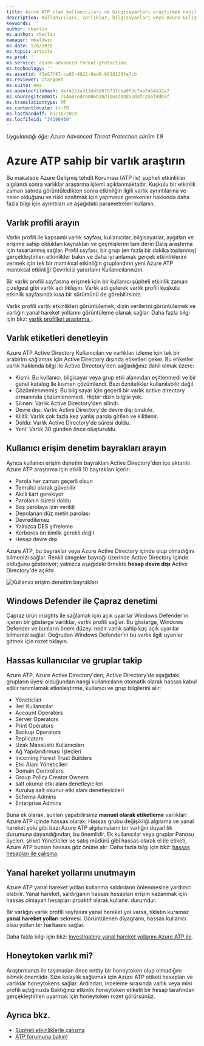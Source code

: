 ```yaml
---
title: Azure ATP olan kullanıcıları ve bilgisayarları araştırmak nasıl | Microsoft Docs
description: Kullanıcıları, varlıklar, bilgisayarları veya Azure Gelişmiş tehdit Koruması (ATP) kullanarak cihazları tarafından gerçekleştirilen şüpheli etkinlikleri araştırmaya açıklar
keywords: ''
author: rkarlin
ms.author: rkarlin
manager: mbaldwin
ms.date: 5/6/2018
ms.topic: article
ms.prod: ''
ms.service: azure-advanced-threat-protection
ms.technology: ''
ms.assetid: 43e57f87-ca85-4922-8ed0-9830139fe7cb
ms.reviewer: itargoet
ms.suite: ems
ms.openlocfilehash: 4ef4151a311dd5b076737cba9f3c7aa7454a32a7
ms.sourcegitcommit: 714a01edc9006b38d1163d03852dafc2a5fddb5f
ms.translationtype: MT
ms.contentlocale: tr-TR
ms.lasthandoff: 05/16/2018
ms.locfileid: "34190460"
---
```

*Uygulandığı öğe: Azure Advanced Threat Protection sürüm 1.9*



# <a name="investigate-an-entity-with-azure-atp"></a>Azure ATP sahip bir varlık araştırın

Bu makalede Azure Gelişmiş tehdit Koruması (ATP ile) şüpheli etkinlikler algılandı sonra varlıklar araştırma işlemi açıklanmaktadır. Kuşkulu bir etkinlik zaman satırda görüntüledikten sonra etkinliğin ilgili varlık ayrıntılarına ve neler olduğunu ve riski azaltmak için yapmanız gerekenler hakkında daha fazla bilgi için ayrıntıları ve aşağıdaki parametreleri kullanın.

## <a name="look-at-the-entity-profile"></a>Varlık profili arayın

Varlık profili ile kapsamlı varlık sayfası, kullanıcılar, bilgisayarlar, aygıtları ve erişime sahip oldukları kaynakları ve geçmişlerini tam derin Dalış araştırma için tasarlanmış sağlar. Profil sayfası, bir grup (en fazla bir dakika toplanmış) gerçekleştirilen etkinlikler bakın ve daha iyi anlamak gerçek etkinliklerini vermek için tek bir mantıksal etkinliğin gruplandırın yeni Azure ATP mantıksal etkinliği Çeviricisi yararlanır Kullanıcılarınızın.

Bir varlık profili sayfasına erişmek için bir kullanıcı şüpheli etkinlik zaman çizelgesi gibi varlık adı tıklayın. Varlık adı gelerek varlık profili kuşkulu etkinlik sayfasında kısa bir sürümünü de görebilirsiniz.

Varlık profili varlık etkinlikleri görüntülemek, dizin verilerini görüntülemek ve varlığın yanal hareket yollarını görüntüleme olanak sağlar. Daha fazla bilgi için bkz: [varlık profilleri araştırma ](entity-profiles.md).

## <a name="check-entity-tags"></a>Varlık etiketleri denetleyin

Azure ATP Active Directory Kullanıcıları ve varlıkları izleme için tek bir arabirim sağlamak için Active Directory dışında etiketleri çeker. Bu etiketler varlık hakkında bilgi ile Active Directory'den sağladığınız dahil olmak üzere:
- Kısmi: Bu kullanıcı, bilgisayar veya grup etki alanından eşitlenmedi ve bir genel katalog ile kısmen çözümlendi. Bazı öznitelikler kullanılabilir değil.
- Çözümlenmemiş: Bu bilgisayar için geçerli bir varlık active directory ormanında çözümlenemedi. Hiçbir dizin bilgisi yok.
- Silinen: Varlık Active Directory'den silindi.
- Devre dışı: Varlık Active Directory'de devre dışı bırakılır.
- Kilitli: Varlık çok fazla kez yanlış parola girilen ve kilitlenir.
- Doldu: Varlık Active Directory'de süresi doldu.
- Yeni: Varlık 30 günden önce oluşturuldu.

## <a name="look-at-the-user-access-control-flags"></a>Kullanıcı erişim denetim bayrakları arayın

Ayrıca kullanıcı erişim denetim bayrakları Active Directory'den içe aktarılır. Azure ATP araştırma için etkili 10 bayrakları içerir: 
- Parola her zaman geçerli olsun
- Temsilci olarak güvenilir
- Akıllı kart gerekiyor
- Parolanın süresi doldu
- Boş parolaya izin verildi
- Depolanan düz metin parolası
- Devredilemez
- Yalnızca DES şifreleme
- Kerberos ön kimlik gerekli değil
- Hesap devre dışı 

Azure ATP, bu bayraklar veya Azure Active Directory içinde olup olmadığını bilmenizi sağlar. Renkli simgeler bayrağı üzerinde Active Directory içinde olduğunu gösteriyor; yalnızca aşağıdaki örnekte **hesap devre dışı** Active Directory'de açıktır.

 ![Kullanıcı erişim denetim bayrakları](./media/user-access-flags.png)

## <a name="cross-check-with-windows-defender"></a>Windows Defender ile Çapraz denetimi

Çapraz ürün ınsights ile sağlamak için açık uyarılar Windows Defender'ın içeren bir gösterge varlıklar, varlık profili sağlar. Bu gösterge, Windows Defender ve bunların önem düzeyi nedir varlık sahip kaç açık uyarılar bilmenizi sağlar. Doğrudan Windows Defender'ın bu varlık ilgili uyarılar gitmek için rozet tıklayın.


## <a name="keep-an-eye-on-sensitive-users-and-groups"></a>Hassas kullanıcılar ve gruplar takip

Azure ATP, Azure Active Directory'den, Active Directory'de aşağıdaki grupların üyesi olduğundan hangi kullanıcıların otomatik olarak hassas kabul edilir tanımlamak etkinleştirme, kullanıcı ve grup bilgilerini alır:

-   Yöneticiler
-   İleri Kullanıcılar
-   Account Operators
-   Server Operators
-   Print Operators
-   Backup Operators
-   Replicators
-   Uzak Masaüstü Kullanıcıları 
-   Ağ Yapılandırması İşleçleri 
-   Incoming Forest Trust Builders
-   Etki Alanı Yöneticileri
-   Domain Controllers
-   Group Policy Creator Owners 
-   salt okunur etki alanı denetleyicileri 
-   Kuruluş salt okunur etki alanı denetleyicileri 
-   Schema Admins 
-   Enterprise Admins

Buna ek olarak, şunları yapabilirsiniz **manuel olarak etiketleme** varlıkları Azure ATP içinde hassas olarak. Hassas grubu değişikliği algılama ve yanal hareket yolu gibi bazı Azure ATP algılamaların bir varlığın duyarlılık durumuna dayandığından, bu önemlidir. Ek kullanıcılar veya gruplar Panosu üyeleri, şirket Yöneticiler ve satış müdürü gibi hassas olarak el ile etiketi, Azure ATP bunları hassas göz önüne alır. Daha fazla bilgi için bkz: [hassas hesapları ile çalışma](sensitive-accounts.md).

## <a name="be-aware-of-lateral-movement-paths"></a>Yanal hareket yollarını unutmayın

Azure ATP yanal hareket yolları kullanma saldırıların önlenmesine yardımcı olabilir. Yanal hareket, saldırganın hassas hesapları erişim kazanmak için hassas olmayan hesapları proaktif olarak kullanır. durumdur.

Bir varlığın varlık profili sayfasını yanal hareket yol varsa, tıklatın kuramaz **yanal hareket yolları** sekmesi. Görüntülenen diyagramı, hassas kullanıcı olası yolları bir haritasını sağlar. 

Daha fazla bilgi için bkz: [Investigating yanal hareket yollarını Azure ATP ile](use-case-lateral-movement-path.md).


## <a name="is-it-a-honeytoken-entity"></a>Honeytoken varlık mi?

Araştırmanızı ile taşımadan önce entity bir honeytoken olup olmadığını bilmek önemlidir. Size kolaylık sağlamak için Azure ATP etiketi hesapları ve varlıklar honeytokens sağlar. Ardından, inceleme sırasında varlık veya mini profili açtığınızda Baktığınız etkinlik honeytoken etiketli bir hesap tarafından gerçekleştirilen uyarmak için honeytoken rozet görürsünüz.


    
## <a name="see-also"></a>Ayrıca bkz.

- [Şüpheli etkinliklerle çalışma](working-with-suspicious-activities.md)
- [ATP forumuna bakın!](https://aka.ms/azureatpcommunity)